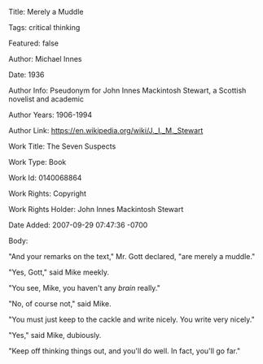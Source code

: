Title:  Merely a Muddle

Tags:   critical thinking

Featured: false

Author: Michael Innes

Date:   1936

Author Info: Pseudonym for John Innes Mackintosh Stewart, a Scottish novelist and academic

Author Years: 1906-1994

Author Link: https://en.wikipedia.org/wiki/J._I._M._Stewart

Work Title: The Seven Suspects

Work Type: Book

Work Id: 0140068864

Work Rights: Copyright

Work Rights Holder: John Innes Mackintosh Stewart

Date Added: 2007-09-29 07:47:36 -0700

Body: 

"And your remarks on the text," Mr. Gott declared, "are merely a muddle." 

"Yes, Gott," said Mike meekly. 

"You see, Mike, you haven't any <em>brain</em> really." 

"No, of course not," said Mike. 

"You must just keep to the cackle and write nicely. You write very nicely." 

"Yes," said Mike, dubiously. 

"Keep off thinking things out, and you'll do well. In fact, you'll go far."
